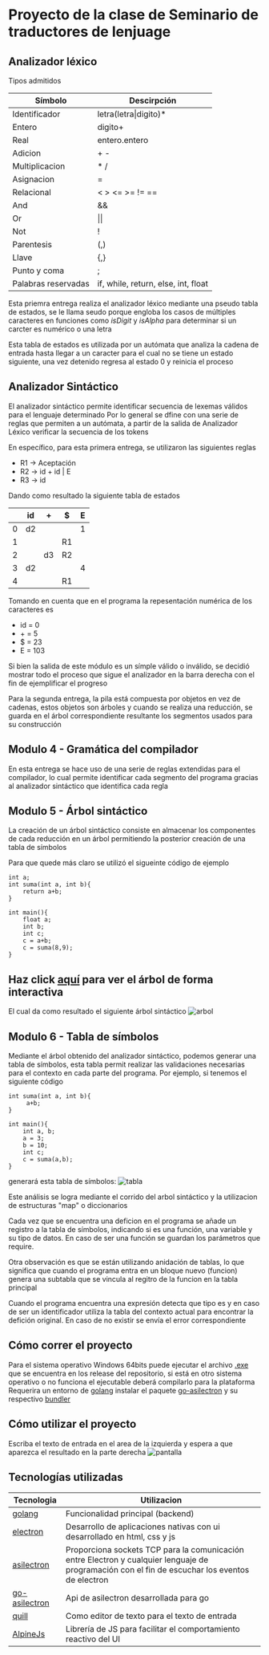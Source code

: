 # Proyecto de la clase de Seminario de traductores de lenjuage

## Analizador léxico

Tipos admitidos

| Símbolo             | Descirpción                         |
| ------------------- | ----------------------------------- |
| Identificador       | letra(letra\|digito)\*              |
| Entero              | digito+                             |
| Real                | entero.entero                       |
| Adicion             | + -                                 |
| Multiplicacion      | \* /                                |
| Asignacion          | =                                   |
| Relacional          | < > <= >= != ==                     |
| And                 | &&                                  |
| Or                  | \|\|                                |
| Not                 | !                                   |
| Parentesis          | (,)                                 |
| Llave               | {,}                                 |
| Punto y coma        | ;                                   |
| Palabras reservadas | if, while, return, else, int, float |

Esta priemra entrega realiza el analizador léxico mediante una pseudo tabla de estados, se le llama seudo porque engloba los casos de múltiples caracteres en funciones como _isDigit_ y _isAlpha_ para determinar si un carcter es numérico o una letra

Esta tabla de estados es utilizada por un autómata que analiza la cadena de entrada hasta llegar a un caracter para el cual no se tiene un estado siguiente, una vez detenido regresa al estado 0 y reinicia el proceso

## Analizador Sintáctico

El analizador sintáctico permite identificar secuencia de lexemas válidos para el lenguaje determinado
Por lo general se dfine con una serie de reglas que permiten a un autómata, a partir de la salida de Analizador Léxico verificar la secuencia de los tokens

En específico, para esta primera entrega, se utilizaron las siguientes reglas

- R1 -> Aceptación
- R2 -> id + id | E
- R3 -> id

Dando como resultado la siguiente tabla de estados

|     | id  | +   | $   | E   |
| --- | --- | --- | --- | --- |
| 0   | d2  |     |     | 1   |
| 1   |     |     | R1  |     |
| 2   |     | d3  | R2  |     |
| 3   | d2  |     |     | 4   |
| 4   |     |     | R1  |     |

Tomando en cuenta que en el programa la repesentación numérica de los caracteres es

- id = 0
- \+ = 5
- $ = 23
- E = 103

Si bien la salida de este módulo es un símple válido o inválido, se decidió mostrar todo el proceso que sigue el analizador en la barra derecha con el fin de ejemplificar el progreso

Para la segunda entrega, la pila está compuesta por objetos en vez de cadenas, estos objetos son árboles y cuando se realiza una reducción, se guarda en el árbol correspondiente resultante los segmentos usados para su construcción

## Modulo 4 - Gramática del compilador
En esta entrega se hace uso de una serie de reglas extendidas para el compilador, lo cual permite identificar cada segmento del programa gracias al analizador sintáctico que identifica cada regla

## Modulo 5 - Árbol sintáctico
La creación de un árbol sintáctico consiste en almacenar los componentes de cada reducción en un árbol permitiendo la posterior creación de una tabla de símbolos

Para que quede más claro se utilizó el sigueinte código de ejemplo
```
int a;
int suma(int a, int b){
    return a+b;
}

int main(){
    float a;
    int b;
    int c;
    c = a+b;
    c = suma(8,9);
}
```

## Haz click [aquí](https://laughing-ardinghelli-16d744.netlify.app/) para ver el árbol de forma interactiva

El cual da como resultado el siguiente árbol sintáctico
![arbol](https://i.ibb.co/fS4nHHT/Screenshot-2021-10-08-at-13-39-49-Screenshot.png)

## Modulo 6 - Tabla de símbolos
Mediante el árbol obtenido del analizador sintáctico, podemos generar una tabla de símbolos, esta tabla permit realizar las validaciones necesarias para el contexto en cada parte del programa. Por ejemplo, si tenemos el siguiente código
```
int suma(int a, int b){
     a+b;
}

int main(){
    int a, b;
    a = 3;
    b = 10;
    int c;
    c = suma(a,b);
}
```
generará esta tabla de símbolos:
![tabla](https://i.ibb.co/n8ztCnT/Screenshot-2.png)

Este análisis se logra mediante el corrido del arbol sintáctico y la utilizacion de estructuras "map" o diccionarios

Cada vez que se encuentra una deficion en el programa se añade un registro a la tabla de símbolos, indicando si es una función, una variable y su tipo de datos. En caso de ser una función se guardan los parámetros que require.

Otra observación es que se están utilizando anidación de tablas, lo que significa que cuando el programa entra en un bloque nuevo (funcion) genera una subtabla que se vincula al regitro de la funcion en la tabla principal

Cuando el programa encuentra una expresión detecta que tipo es y en caso de ser un identificador utiliza la tabla del contexto actual para encontrar la defición original. En caso de no existir se envía el error correspondiente
## Cómo correr el proyecto

Para el sistema operativo Windows 64bits puede ejecutar el archivo [.exe](https://github.com/Fairbrook/Traductor/releases/tag/v0.1-alpha.6) que se encuentra en los release del repositorio, si está en otro sistema operativo o no funciona el ejecutable deberá compilarlo para la plataforma
Requerira un entorno de [golang](https://golang.org/)
instalar el paquete [go-asilectron](https://github.com/asticode/go-astilectron) y su respectivo [bundler](https://github.com/asticode/go-astilectron-bundler)

## Cómo utilizar el proyecto

Escriba el texto de entrada en el area de la izquierda y espera a que aparezca el resultado en la parte derecha
![pantalla](https://i.ibb.co/PZCm5vw/Screenshot-1.png)

## Tecnologías utilizadas

| Tecnologia                                                  | Utilizacion                                                                                                                                     |
| ----------------------------------------------------------- | ----------------------------------------------------------------------------------------------------------------------------------------------- |
| [golang](https://golang.org/)                               | Funcionalidad principal (backend)                                                                                                               |
| [electron](https://www.electronjs.org/)                     | Desarrollo de aplicaciones nativas con ui desarrollado en html, css y js                                                                        |
| [asilectron](https://github.com/asticode/astilectron)       | Proporciona sockets TCP para la comunicación entre Electron y cualquier lenguaje de programación con el fin de escuchar los eventos de electron |
| [go-asilectron](https://github.com/asticode/go-astilectron) | Api de asilectron desarrollada para go                                                                                                          |
| [quill](https://quilljs.com/)                               | Como editor de texto para el texto de entrada                                                                                                   |
| [AlpineJs](https://alpinejs.dev/)                           | Librería de JS para facilitar el comportamiento reactivo del UI                                                                                 |

